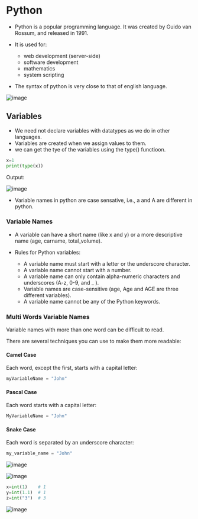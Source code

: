 # Python

- Python is a popular programming language. It was created by Guido van Rossum, and released in 1991.

- It is used for:
  - web development (server-side)
  - software development
  - mathematics
  - system scripting

- The syntax of python is very close to that of english language.
  
![image](https://github.com/user-attachments/assets/16e1e3bb-bdc8-46d3-b666-3b6ae05d4ee9)

## Variables

- We need not declare variables with datatypes as we do in other languages.
- Variables are created when we assign values to them.
- we can get the tye of the variables using the type() functioon.

```python
x=1
print(type(x))
```

Output:

![image](https://github.com/user-attachments/assets/97769cd0-13fe-4e8e-b01c-5e68cc8f2e54)

- Variable names in python are case sensative, i.e., a and A are different in python.

### Variable Names

- A variable can have a short name (like x and y) or a more descriptive name (age, carname, total_volume).

- Rules for Python variables:

  - A variable name must start with a letter or the underscore character.
  - A variable name cannot start with a number.
  - A variable name can only contain alpha-numeric characters and underscores (A-z, 0-9, and _ ).
  - Variable names are case-sensitive (age, Age and AGE are three different variables).
  - A variable name cannot be any of the Python keywords.
 
### Multi Words Variable Names

Variable names with more than one word can be difficult to read.

There are several techniques you can use to make them more readable:

#### Camel Case
Each word, except the first, starts with a capital letter:
```python
myVariableName = "John"
```
#### Pascal Case
Each word starts with a capital letter:
```python
MyVariableName = "John"
```
#### Snake Case
Each word is separated by an underscore character:
```python
my_variable_name = "John"
```

![image](https://github.com/user-attachments/assets/bbb43c57-0740-4735-a83e-786810a7c4e2)

![image](https://github.com/user-attachments/assets/a9f3d54a-6ec9-40fe-b5d6-cbe403e39133)

```python
x=int(1)    # 1
y=int(1.1)  # 1
z=int("3")  # 3
```

![image](https://github.com/user-attachments/assets/4490e01c-97d1-4a46-84a3-726508c7e28d)


